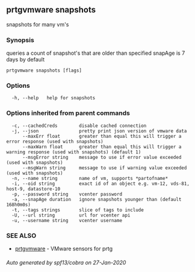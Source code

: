 ## prtgvmware snapshots

snapshots for many vm's

### Synopsis

queries a count of snapshot's that are older than specified
snapAge is 7 days by default

```
prtgvmware snapshots [flags]
```

### Options

```
  -h, --help   help for snapshots
```

### Options inherited from parent commands

```
  -c, --cachedCreds        disable cached connection
  -j, --json               pretty print json version of vmware data
      --maxErr float       greater than equal this will trigger a error response (used with snapshots)
      --maxWarn float      greater than equal this will trigger a warning response (used with snapshots) (default 1)
      --msgError string    message to use if error value exceeded (used with snapshots)
      --msgWarn string     message to use if warning value exceeded (used with snapshots)
  -n, --name string        name of vm, supports *partofname*
  -i, --oid string         exact id of an object e.g. vm-12, vds-81, host-9, datastore-10 
  -p, --password string    vcenter password
  -a, --snapAge duration   ignore snapshots younger than (default 168h0m0s)
  -t, --tags strings       slice of tags to include
  -U, --url string         url for vcenter api
  -u, --username string    vcenter username
```

### SEE ALSO

* [prtgvmware](prtgvmware.md)	 - VMware sensors for prtg

###### Auto generated by spf13/cobra on 27-Jan-2020
